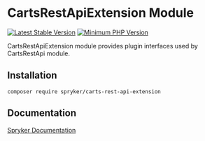 # CartsRestApiExtension Module
[![Latest Stable Version](https://poser.pugx.org/spryker/carts-rest-api-extension/v/stable.svg)](https://packagist.org/packages/spryker/carts-rest-api-extension)
[![Minimum PHP Version](https://img.shields.io/badge/php-%3E%3D%208.0-8892BF.svg)](https://php.net/)

CartsRestApiExtension module provides plugin interfaces used by CartsRestApi module.

## Installation

```
composer require spryker/carts-rest-api-extension
```

## Documentation

[Spryker Documentation](https://docs.spryker.com)
